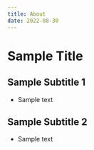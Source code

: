 ```yaml
---
title: About
date: 2022-08-30
---
```


# Sample Title

## Sample Subtitle 1

- Sample text

## Sample Subtitle 2

- Sample text
